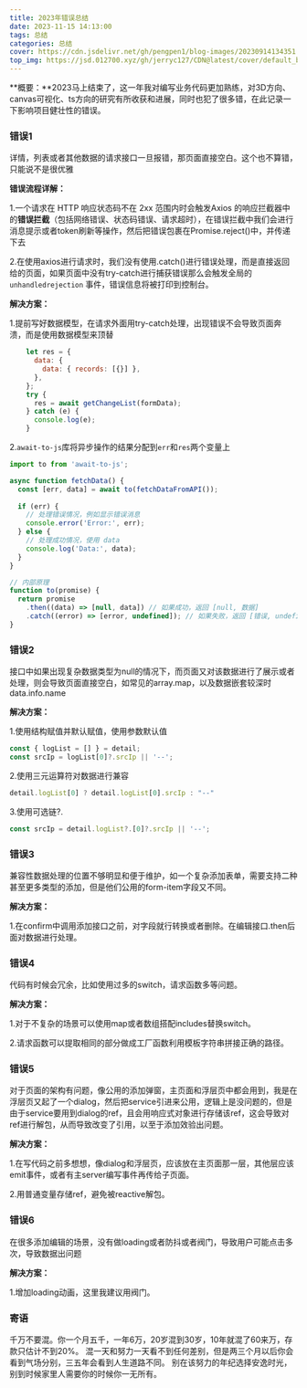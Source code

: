 ```yaml
---
title: 2023年错误总结
date: 2023-11-15 14:13:00
tags: 总结
categories: 总结
cover: https://cdn.jsdelivr.net/gh/pengpen1/blog-images/20230914134351.png
top_img: https://jsd.012700.xyz/gh/jerryc127/CDN@latest/cover/default_bg.png
---
```

**概要：**2023马上结束了，这一年我对编写业务代码更加熟练，对3D方向、canvas可视化、ts方向的研究有所收获和进展，同时也犯了很多错，在此记录一下影响项目健壮性的错误。



### **错误1**

详情，列表或者其他数据的请求接口一旦报错，那页面直接空白。这个也不算错，只能说不是很优雅

**错误流程详解：**

1.一个请求在 HTTP 响应状态码不在 2xx 范围内时会触发Axios 的响应拦截器中的**错误拦截**（包括网络错误、状态码错误、请求超时），在错误拦截中我们会进行消息提示或者token刷新等操作，然后把错误包裹在Promise.reject()中，并传递下去

2.在使用axios进行请求时，我们没有使用.catch()进行错误处理，而是直接返回给的页面，如果页面中没有try-catch进行捕获错误那么会触发全局的 `unhandledrejection` 事件，错误信息将被打印到控制台。

**解决方案：**

1.提前写好数据模型，在请求外面用try-catch处理，出现错误不会导致页面奔溃，而是使用数据模型来顶替

```js
    let res = {
      data: {
        data: { records: [{}] },
      },
    };
    try {
      res = await getChangeList(formData);
    } catch (e) {
      console.log(e);
    }
```

2.`await-to-js`库将异步操作的结果分配到`err`和`res`两个变量上

```js
import to from 'await-to-js';

async function fetchData() {
  const [err, data] = await to(fetchDataFromAPI());
  
  if (err) {
    // 处理错误情况，例如显示错误消息
    console.error('Error:', err);
  } else {
    // 处理成功情况，使用 data
    console.log('Data:', data);
  }
}

// 内部原理
function to(promise) {
  return promise
    .then((data) => [null, data]) // 如果成功，返回 [null, 数据]
    .catch((error) => [error, undefined]); // 如果失败，返回 [错误, undefined]
}
```



### **错误2**

接口中如果出现复杂数据类型为null的情况下，而页面又对该数据进行了展示或者处理，则会导致页面直接空白，如常见的array.map，以及数据嵌套较深时data.info.name

**解决方案：**

1.使用结构赋值并默认赋值，使用参数默认值

```js
const { logList = [] } = detail;
const srcIp = logList[0]?.srcIp || '--';
```

2.使用三元运算符对数据进行兼容

```js
detail.logList[0] ? detail.logList[0].srcIp : "--"
```

3.使用可选链?.

```js
const srcIp = detail.logList?.[0]?.srcIp || '--';
```



### **错误3**

兼容性数据处理的位置不够明显和便于维护，如一个复杂添加表单，需要支持二种甚至更多类型的添加，但是他们公用的form-item字段又不同。

**解决方案：**

1.在confirm中调用添加接口之前，对字段就行转换或者删除。在编辑接口.then后面对数据进行处理。



### **错误4**

代码有时候会冗余，比如使用过多的switch，请求函数多等问题。

**解决方案：**

1.对于不复杂的场景可以使用map或者数组搭配includes替换switch。

2.请求函数可以提取相同的部分做成工厂函数利用模板字符串拼接正确的路径。



### **错误5**

对于页面的架构有问题，像公用的添加弹窗，主页面和浮层页中都会用到，我是在浮层页又起了一个dialog，然后把service引进来公用，逻辑上是没问题的，但是由于service要用到dialog的ref，且会用响应式对象进行存储该ref，这会导致对ref进行解包，从而导致改变了引用，以至于添加效验出问题。

**解决方案：**

1.在写代码之前多想想，像dialog和浮层页，应该放在主页面那一层，其他层应该emit事件，或者有主server编写事件再传给子页面。

2.用普通变量存储ref，避免被reactive解包。



### **错误6**

在很多添加编辑的场景，没有做loading或者防抖或者阀门，导致用户可能点击多次，导致数据出问题

**解决方案：**

1.增加loading动画，这里我建议用阀门。



### **寄语**
千万不要混。你一个月五千，一年6万，20岁混到30岁，10年就混了60来万，存款只估计不到20%。
混一天和努力一天看不到任何差别，但是两三个月以后你会看到气场分别，三五年会看到人生道路不同。
别在该努力的年纪选择安逸时光，别到时候家里人需要你的时候你一无所有。
